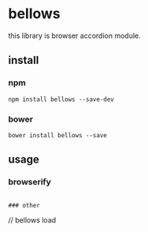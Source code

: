 # bellows

this library is browser accordion module.

## install

### npm
```npm install bellows --save-dev```

### bower
```bower install bellows --save```


## usage

### browserify
```var bellows = require('bellows');

### other
```
<script src="jquery.js"></script>
<script src="bellows.js"></script>
<script src="app.js"></script> // bellows load
```


